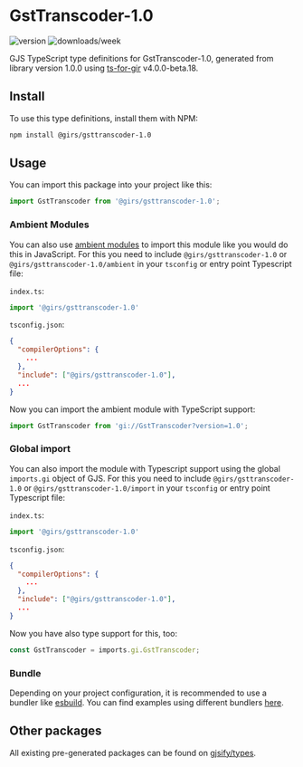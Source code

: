 
# GstTranscoder-1.0

![version](https://img.shields.io/npm/v/@girs/gsttranscoder-1.0)
![downloads/week](https://img.shields.io/npm/dw/@girs/gsttranscoder-1.0)


GJS TypeScript type definitions for GstTranscoder-1.0, generated from library version 1.0.0 using [ts-for-gir](https://github.com/gjsify/ts-for-gir) v4.0.0-beta.18.


## Install

To use this type definitions, install them with NPM:
```bash
npm install @girs/gsttranscoder-1.0
```

## Usage

You can import this package into your project like this:
```ts
import GstTranscoder from '@girs/gsttranscoder-1.0';
```

### Ambient Modules

You can also use [ambient modules](https://github.com/gjsify/ts-for-gir/tree/main/packages/cli#ambient-modules) to import this module like you would do this in JavaScript.
For this you need to include `@girs/gsttranscoder-1.0` or `@girs/gsttranscoder-1.0/ambient` in your `tsconfig` or entry point Typescript file:

`index.ts`:
```ts
import '@girs/gsttranscoder-1.0'
```

`tsconfig.json`:
```json
{
  "compilerOptions": {
    ...
  },
  "include": ["@girs/gsttranscoder-1.0"],
  ...
}
```

Now you can import the ambient module with TypeScript support: 

```ts
import GstTranscoder from 'gi://GstTranscoder?version=1.0';
```

### Global import

You can also import the module with Typescript support using the global `imports.gi` object of GJS.
For this you need to include `@girs/gsttranscoder-1.0` or `@girs/gsttranscoder-1.0/import` in your `tsconfig` or entry point Typescript file:

`index.ts`:
```ts
import '@girs/gsttranscoder-1.0'
```

`tsconfig.json`:
```json
{
  "compilerOptions": {
    ...
  },
  "include": ["@girs/gsttranscoder-1.0"],
  ...
}
```

Now you have also type support for this, too:

```ts
const GstTranscoder = imports.gi.GstTranscoder;
```

### Bundle

Depending on your project configuration, it is recommended to use a bundler like [esbuild](https://esbuild.github.io/). You can find examples using different bundlers [here](https://github.com/gjsify/ts-for-gir/tree/main/examples).

## Other packages

All existing pre-generated packages can be found on [gjsify/types](https://github.com/gjsify/types).

